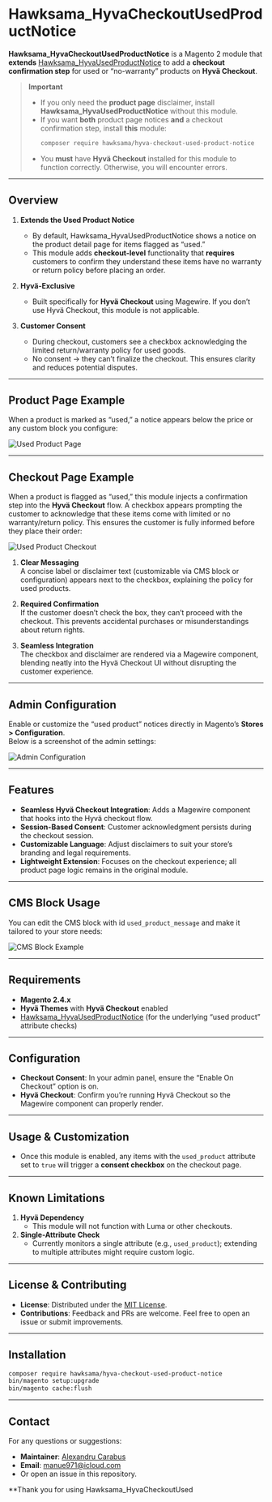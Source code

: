# Hawksama_HyvaCheckoutUsedProductNotice

**Hawksama_HyvaCheckoutUsedProductNotice** is a Magento 2 module that **extends** [Hawksama_HyvaUsedProductNotice](https://github.com/hawksama/hyva-used-product-notice) to add a **checkout confirmation step** for used or “no-warranty” products on **Hyvä Checkout**.

> **Important**
> - If you only need the **product page** disclaimer, install **Hawksama_HyvaUsedProductNotice** without this module.
> - If you want **both** product page notices **and** a checkout confirmation step, install **this** module:
>   ```bash
>   composer require hawksama/hyva-checkout-used-product-notice
>   ```
> - You **must** have **Hyvä Checkout** installed for this module to function correctly. Otherwise, you will encounter errors.

---

## Overview

1. **Extends the Used Product Notice**
    - By default, Hawksama_HyvaUsedProductNotice shows a notice on the product detail page for items flagged as “used.”
    - This module adds **checkout-level** functionality that **requires** customers to confirm they understand these items have no warranty or return policy before placing an order.

2. **Hyvä-Exclusive**
    - Built specifically for **Hyvä Checkout** using Magewire. If you don’t use Hyvä Checkout, this module is not applicable.

3. **Customer Consent**
    - During checkout, customers see a checkbox acknowledging the limited return/warranty policy for used goods.
    - No consent → they can’t finalize the checkout. This ensures clarity and reduces potential disputes.

---

## Product Page Example

When a product is marked as “used,” a notice appears below the price or any custom block you configure:

![Used Product Page](docs/images/used-product-PDP.png)

---

## Checkout Page Example

When a product is flagged as “used,” this module injects a confirmation step into the **Hyvä Checkout** flow. A checkbox appears prompting the customer to acknowledge that these items come with limited or no warranty/return policy. This ensures the customer is fully informed before they place their order:

![Used Product Checkout](docs/images/used-product-checkout.png)

1. **Clear Messaging**  
   A concise label or disclaimer text (customizable via CMS block or configuration) appears next to the checkbox, explaining the policy for used products.

2. **Required Confirmation**  
   If the customer doesn’t check the box, they can’t proceed with the checkout. This prevents accidental purchases or misunderstandings about return rights.

3. **Seamless Integration**  
   The checkbox and disclaimer are rendered via a Magewire component, blending neatly into the Hyvä Checkout UI without disrupting the customer experience.

---

## Admin Configuration

Enable or customize the “used product” notices directly in Magento’s **Stores > Configuration**.  
Below is a screenshot of the admin settings:

![Admin Configuration](docs/images/admin-config.png)

---

## Features

- **Seamless Hyvä Checkout Integration**: Adds a Magewire component that hooks into the Hyvä checkout flow.
- **Session-Based Consent**: Customer acknowledgment persists during the checkout session.
- **Customizable Language**: Adjust disclaimers to suit your store’s branding and legal requirements.
- **Lightweight Extension**: Focuses on the checkout experience; all product page logic remains in the original module.

---

## CMS Block Usage

You can edit the CMS block with id `used_product_message` and make it tailored to your store needs:

![CMS Block Example](docs/images/cms-block.png)

---

## Requirements

- **Magento 2.4.x**
- **Hyvä Themes** with **Hyvä Checkout** enabled
- [Hawksama_HyvaUsedProductNotice](https://github.com/hawksama/hyva-used-product-notice) (for the underlying “used product” attribute checks)

---

## Configuration

- **Checkout Consent**: In your admin panel, ensure the “Enable On Checkout” option is on.
- **Hyvä Checkout**: Confirm you’re running Hyvä Checkout so the Magewire component can properly render.

---

## Usage & Customization

- Once this module is enabled, any items with the `used_product` attribute set to `true` will trigger a **consent checkbox** on the checkout page.

---

## Known Limitations

1. **Hyvä Dependency**
    - This module will not function with Luma or other checkouts.
2. **Single-Attribute Check**
    - Currently monitors a single attribute (e.g., `used_product`); extending to multiple attributes might require custom logic.

---

## License & Contributing

- **License**: Distributed under the [MIT License](LICENSE).
- **Contributions**: Feedback and PRs are welcome. Feel free to open an issue or submit improvements.

---

## Installation

```bash
composer require hawksama/hyva-checkout-used-product-notice
bin/magento setup:upgrade
bin/magento cache:flush
```

---

## Contact

For any questions or suggestions:
- **Maintainer**: [Alexandru Carabus](https://www.linkedin.com/in/alexandru-manuel-carabus/)
- **Email**: [manue971@icloud.com](mailto:manue971@icloud.com)
- Or open an issue in this repository.

**Thank you for using Hawksama_HyvaCheckoutUsed


